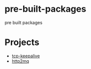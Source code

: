 # pre-built-packages
pre built packages

# Projects

* [tcp-keepalive](https://github.com/Openresty-App/tcp-keepalive)
* [http2mq](https://github.com/Openresty-App/http2mq)

